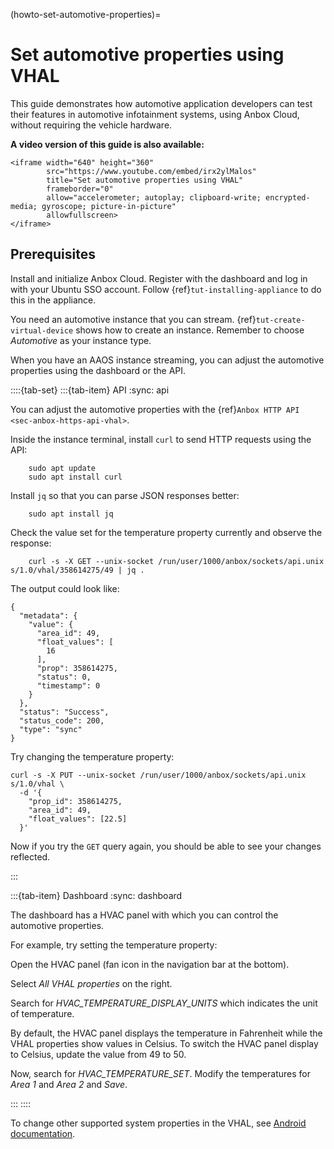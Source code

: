(howto-set-automotive-properties)=
# Set automotive properties using VHAL

This guide demonstrates how automotive application developers can test their features in automotive infotainment systems, using Anbox Cloud, without requiring the vehicle hardware.

**A video version of this guide is also available:**

```{raw} html
<iframe width="640" height="360"
        src="https://www.youtube.com/embed/irx2ylMalos"
        title="Set automotive properties using VHAL"
        frameborder="0"
        allow="accelerometer; autoplay; clipboard-write; encrypted-media; gyroscope; picture-in-picture"
        allowfullscreen>
</iframe>
```

## Prerequisites

Install and initialize Anbox Cloud. Register with the dashboard and log in with your Ubuntu SSO account. Follow {ref}`tut-installing-appliance` to do this in the appliance.

You need an automotive instance that you can stream. {ref}`tut-create-virtual-device` shows how to create an instance. Remember to choose *Automotive* as your instance type.

When you have an AAOS instance streaming, you can adjust the automotive properties using the dashboard or the API.

::::{tab-set}
:::{tab-item} API
:sync: api

You can adjust the automotive properties with the {ref}`Anbox HTTP API <sec-anbox-https-api-vhal>`.

Inside the instance terminal, install `curl` to send HTTP requests using the API:

        sudo apt update
        sudo apt install curl

Install `jq` so that you can parse JSON responses better:

        sudo apt install jq

Check the value set for the temperature property currently and observe the response:

        curl -s -X GET --unix-socket /run/user/1000/anbox/sockets/api.unix s/1.0/vhal/358614275/49 | jq .

The output could look like:

```
{
  "metadata": {
    "value": {
      "area_id": 49,
      "float_values": [
        16
      ],
      "prop": 358614275,
      "status": 0,
      "timestamp": 0
    }
  },
  "status": "Success",
  "status_code": 200,
  "type": "sync"
}
```

Try changing the temperature property:

```
curl -s -X PUT --unix-socket /run/user/1000/anbox/sockets/api.unix s/1.0/vhal \
  -d '{
    "prop_id": 358614275,
    "area_id": 49,
    "float_values": [22.5]
  }'
```

Now if you try the `GET` query again, you should be able to see your changes reflected.

:::

:::{tab-item} Dashboard
:sync: dashboard

The dashboard has a HVAC panel with which you can control the automotive properties. 

For example, try setting the temperature property:

Open the HVAC panel (fan icon in the navigation bar at the bottom).

Select *All VHAL properties* on the right.

Search for *HVAC_TEMPERATURE_DISPLAY_UNITS* which indicates the unit of temperature.

By default, the HVAC panel displays the temperature in Fahrenheit while the VHAL properties show values in Celsius. To switch the HVAC panel display to Celsius, update the value from 49 to 50.

Now, search for *HVAC_TEMPERATURE_SET*. Modify the temperatures for *Area 1* and *Area 2* and *Save*.

:::
::::

To change other supported system properties in the VHAL, see [Android documentation](https://source.android.com/docs/automotive/vhal/system-properties).
